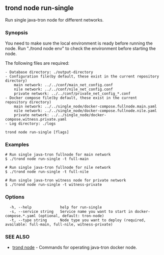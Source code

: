 ## trond node run-single

Run single java-tron node for different networks.

### Synopsis

You need to make sure the local environment is ready before running the node. Run "./trond node env" to check the environment before starting the node.

The following files are required:

	- Database directory: ./output-directory
	- Configuration file(by default, these exist in the current repository directory)
		main network: ../../conf/main_net_config.conf
		nile network: ../../conf/nile_net_config.conf
		private network: ../../conf/private_net_config_*.conf
	- Docker compose file(by default, these exist in the current repository directory)
		main network: ../../single_node/docker-compose.fullnode.main.yaml
		nile network: ../../single_node/docker-compose.fullnode.nile.yaml
		private network: ../../single_node/docker-compose.witness.private.yaml
	- Log directory: ./logs


```
trond node run-single [flags]
```

### Examples

```
# Run single java-tron fullnode for main network
$ ./trond node run-single -t full-main

# Run single java-tron fullnode for nile network
$ ./trond node run-single -t full-nile

# Run single java-tron witness node for private network
$ ./trond node run-single -t witness-private

```

### Options

```
  -h, --help             help for run-single
  -s, --service string   Service name you want to start in docker-compose.*.yaml (optional, default: tron-node)
  -t, --type string      Node type you want to deploy (required, available: full-main, full-nile, witness-private)
```

### SEE ALSO

* [trond node](trond_node.md)	 - Commands for operating java-tron docker node.
